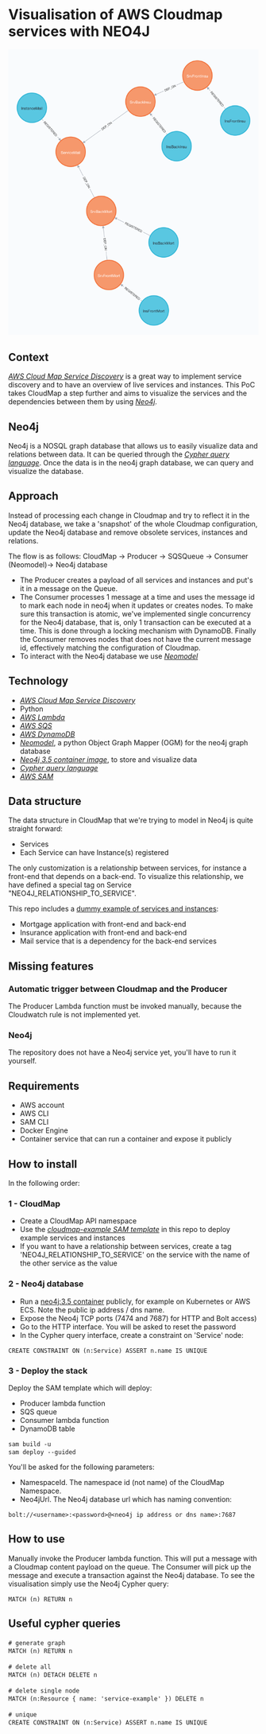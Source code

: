 # Visualisation of AWS Cloudmap services with NEO4J

![image](images/neo4j_example.png)


## Context
[*AWS Cloud Map Service Discovery*](https://aws.amazon.com/cloud-map/) is a great way to implement service discovery and to have an overview of live services and instances.
This PoC takes CloudMap a step further and aims to visualize the services and the dependencies between them by using [*Neo4j*](https://neo4j.com).

## Neo4j
Neo4j is a NOSQL graph database that allows us to easily visualize data and relations between data. 
It can be queried through the [*Cypher query language*](https://neo4j.com/developer/cypher/).
Once the data is in the neo4j graph database, we can query and visualize the database.

## Approach
Instead of processing each change in Cloudmap and try to reflect it in the Neo4j database, we take a 'snapshot' of the whole Cloudmap configuration, update the Neo4j database and remove obsolete services, instances and relations. 

The flow is as follows:
CloudMap -> Producer -> SQSQueue -> Consumer (Neomodel)-> Neo4j database

- The Producer creates a payload of all services and instances and put's it in a message on the Queue.
- The Consumer processes 1 message at a time and uses the message id to mark each node in neo4j when it updates or creates nodes. To make sure this transaction is atomic, we've implemented single concurrency for the Neo4j database, that is, only 1 transaction can be executed at a time. This is done through a locking mechanism with DynamoDB. 
Finally the Consumer removes nodes that does not have the current message id, effectively matching the configuration of Cloudmap.
- To interact with the Neo4j database we use [*Neomodel*](https://neomodel.readthedocs.io/en/latest/)

## Technology
- [*AWS Cloud Map Service Discovery*](https://aws.amazon.com/cloud-map/)
- Python
- [*AWS Lambda*](https://aws.amazon.com/lambda/)
- [*AWS SQS*](https://aws.amazon.com/sqs/)
- [*AWS DynamoDB*](https://aws.amazon.com/dynamodb/)
- [*Neomodel*](https://neomodel.readthedocs.io/en/latest/), a python Object Graph Mapper (OGM) for the neo4j graph database
- [*Neo4j 3.5 container image*](https://hub.docker.com/_/neo4j), to store and visualize data
- [*Cypher query language*](https://neo4j.com/developer/cypher/)
- [*AWS SAM*](https://docs.aws.amazon.com/serverless-application-model/latest/developerguide/what-is-sam.html)


## Data structure
The data structure in CloudMap that we're trying to model in Neo4j is quite straight forward:
- Services
- Each Service can have Instance(s) registered

The only customization is a relationship between services, for instance a front-end that depends on a back-end.
To visualize this relationship, we have defined a special tag on Service "NEO4J_RELATIONSHIP_TO_SERVICE".

This repo includes a [dummy example of services and instances](cloudmap-example/template.yaml):
- Mortgage application with front-end and back-end
- Insurance application with front-end and back-end
- Mail service that is a dependency for the back-end services

## Missing features
### Automatic trigger between Cloudmap and the Producer
The Producer Lambda function must be invoked manually, because the Cloudwatch rule is not implemented yet.  

### Neo4j
The repository does not have a Neo4j service yet, you'll have to run it yourself.

## Requirements
- AWS account
- AWS CLI
- SAM CLI
- Docker Engine
- Container service that can run a container and expose it publicly

## How to install
In the following order:

### 1 - CloudMap
- Create a CloudMap API namespace
- Use the [*cloudmap-example SAM template*](cloudmap-example/template.yaml) in this repo to deploy example services and instances
- If you want to have a relationship between services, create a tag 'NEO4J_RELATIONSHIP_TO_SERVICE' on the service with the name of the other service as the value


### 2 - Neo4j database
- Run a [neo4j:3.5 container](https://hub.docker.com/_/neo4j) publicly, for example on Kubernetes or AWS ECS. Note the public ip address / dns name.
- Expose the Neo4j TCP ports (7474 and 7687) for HTTP and Bolt access)
- Go to the HTTP interface. You will be asked to reset the password
- In the Cypher query interface, create a constraint on 'Service' node:
```
CREATE CONSTRAINT ON (n:Service) ASSERT n.name IS UNIQUE
```


### 3 - Deploy the stack
Deploy the SAM template which will deploy:
- Producer lambda function
- SQS queue
- Consumer lambda function
- DynamoDB table 


```
sam build -u
sam deploy --guided
```

You'll be asked for the following parameters:
- NamespaceId. The namespace id (not name) of the CloudMap Namespace.
- Neo4jUrl. The Neo4j database url which has naming convention:
```
bolt://<username>:<password>@<neo4j ip address or dns name>:7687
```


## How to use
Manually invoke the Producer lambda function. This will put a message with a Cloudmap content payload on the queue.
The Consumer will pick up the message and execute a transaction against the Neo4j database.
To see the visualisation simply use the Neo4j Cypher query:
```
MATCH (n) RETURN n  
```


## Useful cypher queries
```
# generate graph
MATCH (n) RETURN n   

# delete all 
MATCH (n) DETACH DELETE n

# delete single node
MATCH (n:Resource { name: 'service-example' }) DELETE n

# unique
CREATE CONSTRAINT ON (n:Service) ASSERT n.name IS UNIQUE

```
